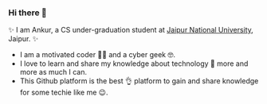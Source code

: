 ### Hi there 👋

✨ I am Ankur, a CS under-graduation student at [Jaipur National University](https://www.jnujaipur.ac.in/), Jaipur. ✨

- I am a motivated coder 👨‍💻 and a cyber geek 🤓. 
- I love to learn and share my knowledge about technology 🤖 more and more as much I can.
- This Github platform is the best 👌 platform to gain and share knowledge for some techie like me 😉.


<!--
**Ankur-Kumar-Gupta/Ankur-Kumar-Gupta** is a ✨ _special_ ✨ repository because its `README.md` (this file) appears on your GitHub profile.

Here are some ideas to get you started:

- 🔭 I’m currently working on ...
- 🌱 I’m currently learning ...
- 👯 I’m looking to collaborate on ...
- 🤔 I’m looking for help with ...
- 💬 Ask me about ...
- 📫 How to reach me: ...
- 😄 Pronouns: ...
- ⚡ Fun fact: ...
-->
